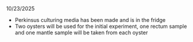 10/23/2025
- Perkinsus culturing media has been made and is in the fridge
- Two oysters will be used for the initial experiment, one rectum sample and one mantle sample will be taken from each oyster





